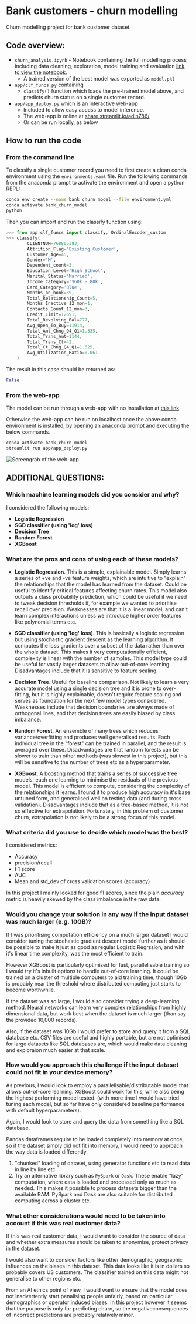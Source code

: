 # Bank customers - churn modelling
Churn modelling project for bank customer dataset.

## Code overview:
- `churn_analysis.ipynb` - Notebook containing the full modelling process including data cleaning, exploration, model training and evaluation [link to view the notebook](https://nbviewer.org/github/adin786/bank_churn/blob/main/churn_analysis.ipynb).
  - A trained version of the best model was exported as `model.pkl`
- `app/clf_funcs.py` containing
  - `classify()` function which loads the pre-trained model above, and predicts churn status on a single customer record.
- `app/app_deploy.py` which is an interactive web-app
  - Included to allow easy access to model inference.
  - The web-app is online at [share.streamlit.io/adin786/](https://share.streamlit.io/adin786/bank_churn/main/app/app_deploy.py)
  - Or can be run locally, as below

## How to run the code
### From the command line
To classify a single customer record you need to first create a clean conda environment using the `environments.yaml` file.  Run the following commands from the anaconda prompt to activate the environment and open a python REPL:
```bash
conda env create --name bank_churn_model --file environment.yml
conda activate bank_churn_model
python
```

Then you can import and run the classify function using:
```python
>>> from app.clf_funcs import classify, OrdinalEncoder_custom
>>> classify(
        CLIENTNUM=768805383,
        Attrition_Flag='Existing Customer',
        Customer_Age=45,
        Gender='M',
        Dependent_count=3,
        Education_Level='High School',
        Marital_Status='Married',
        Income_Category='$60k - 80k',
        Card_Category='Blue',
        Months_on_book=39,
        Total_Relationship_Count=5,
        Months_Inactive_12_mon=1,
        Contacts_Count_12_mon=3,
        Credit_Limit=12691,
        Total_Revolving_Bal=777,
        Avg_Open_To_Buy=11914,
        Total_Amt_Chng_Q4_Q1=1.335,
        Total_Trans_Amt=1144,
        Total_Trans_Ct=42,
        Total_Ct_Chng_Q4_Q1=1.625,
        Avg_Utilization_Ratio=0.061
    )
```

The result in this case should be returned as:
```python
False
```
### From the web-app
The model can be run through a web-app with no installation at [this link](https://share.streamlit.io/adin786/bank_churn/main/app/app_deploy.py)

Otherwise the web-app can be run on localhost once the above conda environment is installed, by opening an anaconda prompt and executing the below commands.

```bash
conda activate bank_churn_model
streamlit run app/app_deploy.py
```
![Screengrab of the web-app](image/web_app.png)


## ADDITIONAL QUESTIONS:
### Which machine learning models did you consider and why?
I considered the following models:
- **Logistic Regression**
- **SGD classifier (using 'log' loss)**
- **Decision Tree**
- **Random Forest**
- **XGBoost**

### What are the pros and cons of using each of these models?
- **Logistic Regression**.  This is a simple, explainable model.  Simply learns a series of +ve and -ve feature weights, which are intuitive to "explain" the relationships that the model has learned from the dataset.  Could be useful to identify critical features affecting churn rates.  This model also outputs a class probability prediction, which could be useful if we need to tweak decision thresholds if, for example we wanted to prioritise recall over precision.  Weaknesses are that it is a linear model, and can't learn complex interactions unless we introduce higher order features like polynomial terms etc.

- **SGD classifier (using 'log' loss)**.  This is basically a logistic regression but using stochastic gradient descent as the learning algorithm.  It computes the loss gradients over a subset of the data rather than over the whole dataset.  This makes it very computationally efficient, complexity is linear with the number of samples.  This model type could be useful for vastly larger datasets to allow out-of-core learning.  Disadvantages include that it is sensitive to feature scaling.

- **Decision Tree**.  Useful for baseline comparison. Not likely to learn a very accurate model using a single decision tree and it is prone to over-fitting, but it is highly explainable, doesn't require feature scaling and serves as foundation for the next few model types considered.  Weaknesses include that decision boundaries are always made of orthogonal lines, and that decision trees are easily biased by class imbalance.

- **Random Forest**.  An ensemble of many trees which reduces variance/overfitting and produces well generalised results.  Each individual tree in the "forest" can be trained in parallel, and the result is averaged over these.  Disadvantages are that random forests can be slower to train than other methods (was slowest in this project), but this will be sensitive to the number of trees etc as a hyperparameter.

- **XGBoost**.  A boosting method that trains a series of successive tree models, each one learning to minimise the residuals of the previous model.  This model is efficient to compute, considering the complexity of the relationships it learns.  I found it to produce high accuracy in it's base untuned form, and generalised well on testing data (and during cross validation).  Disadvantages include that as a tree-based method, it is not so effective for extrapolation.  Fortunately, in this problem of customer churn, extrapolation is not likely to be a strong focus of this model.

### What criteria did you use to decide which model was the best?
I considered metrics:
- Accuracy
- precision/recall
- F1 score
- AUC
- Mean and std_dev of cross validation scores (accuracy)

In this project I mainly looked for good f1 scores, since the plain *accuracy* metric is heavily skewed by the class imbalance in the raw data.

### Would you change your solution in any way if the input dataset was much larger (e.g. 10GB)?
If I was prioritising computation efficiency on a much larger dataset I would consider tuning the stochastic gradient descent model further as it should be possible to make it just as good as regular Logistic Regrssion, and with it's linear time complexity, was the most efficient to train.

However XGBoost is particularly optimised for fast, parallelisable training so I would try it's inbuilt options to handle out-of-core learning.  It could be trained on a cluster of multiple computers to aid training time, though 10Gb is probably near the threshold where distributed computing just starts to become worthwhile. 

If the dataset was so large, I would also consider trying a deep-learning method.  Neural networks can learn very complex relationships from highly dimensional data, but work best when the dataset is much larger (than say the provided 10,000 records).

Also, if the dataset was 10Gb I would prefer to store and query it from a SQL  database etc.  CSV files are useful and highly portable, but are not optimised for large datasets like SQL databases are, which would make data cleaning and exploraion much easier at that scale.

### How would you approach this challenge if the input dataset could not fit in your device memory?
As previous, I would look to employ a parallelisable/distributable model that allows out-of-core learning.  XGBoost could work for this, while also being the highest performing model tested.  (with more time I would have tried tuning each model, but so far have only considered baseline performance with default hyperparameters).

Again, I would look to store and query the data from something like a SQL database.  

Pandas dataframes require to be loaded completely into memory at once, so if the dataset simply did not fit into memory, I would need to approach the way data is loaded differently.
1. "chunked" loading of dataset, using generator functions etc to read data in line by line etc
2. Try an alternative library such as `PySpark` or `Dask`.  These enable "lazy" computation, where data is loaded and processed only as much as needed.  This makes it possible to process datasets bigger than the available RAM.  PySpark and Dask are also suitable for distributed computing across a cluster etc.

### What other considerations would need to be taken into account if this was real customer data?
If this was real customer data, I would want to consider the source of data and whether extra measures should be taken to anonymise, protect privacy in the dataset.

I would also want to consider factors like other demographic, geographic influences on the biases in this dataset.  This data looks like it is in dollars so probably covers US customers.  The classifier trained on this data might not generalise to other regions etc.

From an AI ethics point of view, I would want to ensure that the model does not inadvertently start penalising people unfairly, based on particular demographics or operator induced biases.  In this project however it seems that the purpose is only for predicting churn, so the negativeconsequences of incorrect predictions are probably relatively minor.